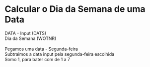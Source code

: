 # Calcular o Dia da Semana de uma Data
  DATA  - Input  (DATS)
  <br> Dia da Semana  (WOTNR)
  <br>
  <br> Pegamos uma data - Segunda-feira
  <br> Subtraimos a data input pela segunda-feira escolhida
  <br> Somo 1, para bater com de 1 a 7
